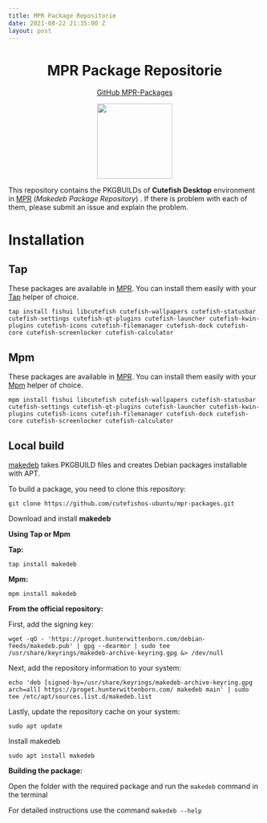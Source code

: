 ```yaml
---
title: MPR Package Repositorie
date: 2021-08-22 21:35:00 Z
layout: post
---
```


<div align="center">
    <h1>MPR Package Repositorie</h1>
<p><a href="https://github.com/cutefishos-ubuntu/mpr-packages" target="_blank" rel="noopener">GitHub MPR-Packages</a></p>
    <img height="150" src="https://dl.uploadgram.me/6119620f0356eh?raw">
</div>

This repository contains the PKGBUILDs of **Cutefish Desktop** environment in [MPR](https://mpr.hunterwittenborn.com/packages/?K=titenko&SeB=m) (*Makedeb Package Repository*) . If there is problem with each of them, please submit an issue and explain the problem.

# Installation

## Tap

These packages are available in [MPR](https://mpr.hunterwittenborn.com/packages/?K=titenko&SeB=m). You can install them easily with your [Tap](https://github.com/hwittenborn/tap)  helper of choice.

    tap install fishui libcutefish cutefish-wallpapers cutefish-statusbar cutefish-settings cutefish-qt-plugins cutefish-launcher cutefish-kwin-plugins cutefish-icons cutefish-filemanager cutefish-dock cutefish-core cutefish-screenlocker cutefish-calculator 

## Mpm

These packages are available in [MPR](https://mpr.hunterwittenborn.com/packages/?K=titenko&SeB=m). You can install them easily with your [Mpm](https://github.com/cutefishos-ubuntu/mpm)  helper of choice.

    mpm install fishui libcutefish cutefish-wallpapers cutefish-statusbar cutefish-settings cutefish-qt-plugins cutefish-launcher cutefish-kwin-plugins cutefish-icons cutefish-filemanager cutefish-dock cutefish-core cutefish-screenlocker cutefish-calculator

## Local build

[makedeb](https://github.com/makedeb/makedeb) takes PKGBUILD files and creates Debian packages installable with APT.

To build a package, you need to clone this repository:

    git clone https://github.com/cutefishos-ubuntu/mpr-packages.git

Download and install **makedeb**

**Using Tap or Mpm**

**Tap:**
    
    tap install makedeb

**Mpm:**

    mpm install makedeb

**From the official repository:**

First, add the signing key:

    wget -qO - 'https://proget.hunterwittenborn.com/debian-feeds/makedeb.pub' | gpg --dearmor | sudo tee /usr/share/keyrings/makedeb-archive-keyring.gpg &> /dev/null

Next, add the repository information to your system:

    echo 'deb [signed-by=/usr/share/keyrings/makedeb-archive-keyring.gpg arch=all] https://proget.hunterwittenborn.com/ makedeb main' | sudo tee /etc/apt/sources.list.d/makedeb.list

Lastly, update the repository cache on your system:

    sudo apt update

Install makedeb

    sudo apt install makedeb

**Building the package:**

Open the folder with the required package and run the `makedeb` command in the terminal

For detailed instructions use the command `makedeb --help`
